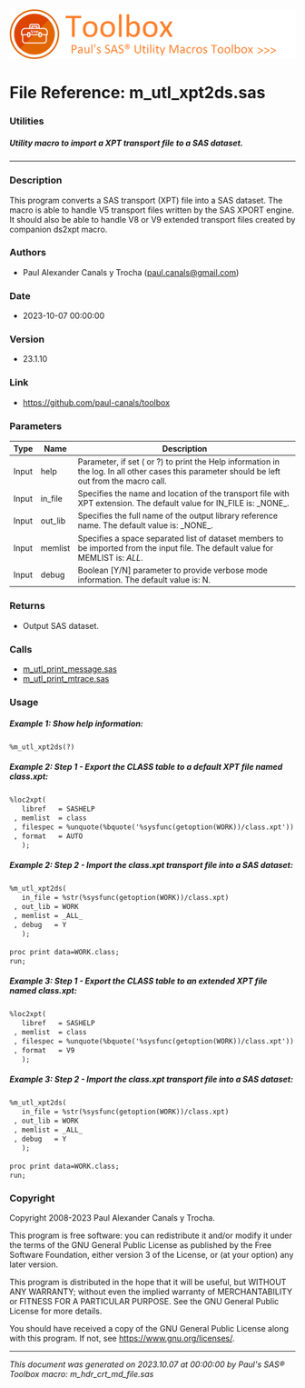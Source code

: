 [![../../misc/images/doc_header.png](../../misc/images/doc_header.png)](#)
# 
# File Reference: m_utl_xpt2ds.sas

### Utilities

##### Utility macro to import a XPT transport file to a SAS dataset.

***

### Description
This program converts a SAS transport (XPT) file into a SAS dataset. The macro is able to handle V5 transport files written by the SAS XPORT engine. It should also be able to handle V8 or V9 extended transport files created by companion ds2xpt macro.



### Authors
* Paul Alexander Canals y Trocha (paul.canals@gmail.com)

### Date
* 2023-10-07 00:00:00

### Version
* 23.1.10

### Link
* https://github.com/paul-canals/toolbox

### Parameters
| Type | Name | Description |
| ---- | ---- | ----------- |
| Input | help | Parameter, if set ( or ?) to print the Help information in the log. In all other cases this parameter should be left out from the macro call. |
| Input | in_file | Specifies the name and location of the transport file with XPT extension. The default value for IN_FILE is: \_NONE\_. |
| Input | out_lib | Specifies the full name of the output library reference name. The default value is: \_NONE\_. |
| Input | memlist | Specifies a space separated list of dataset members to be imported from the input file. The default value for MEMLIST is: _ALL_. |
| Input | debug | Boolean [Y/N] parameter to provide verbose mode information. The default value is: N. |

### Returns
* Output SAS dataset.

### Calls
* [m_utl_print_message.sas](m_utl_print_message.md)
* [m_utl_print_mtrace.sas](m_utl_print_mtrace.md)

### Usage

##### Example 1: Show help information:
```sas
%m_utl_xpt2ds(?)
```

##### Example 2: Step 1 - Export the CLASS table to a default XPT file named class.xpt:
```sas
%loc2xpt(
   libref   = SASHELP
 , memlist  = class
 , filespec = %unquote(%bquote('%sysfunc(getoption(WORK))/class.xpt'))
 , format   = AUTO
   );
```

##### Example 2: Step 2 - Import the class.xpt transport file into a SAS dataset:
```sas
%m_utl_xpt2ds(
   in_file = %str(%sysfunc(getoption(WORK))/class.xpt)
 , out_lib = WORK
 , memlist = _ALL_
 , debug   = Y
   );

proc print data=WORK.class;
run;
```

##### Example 3: Step 1 - Export the CLASS table to an extended XPT file named class.xpt:
```sas
%loc2xpt(
   libref   = SASHELP
 , memlist  = class
 , filespec = %unquote(%bquote('%sysfunc(getoption(WORK))/class.xpt'))
 , format   = V9
   );
```

##### Example 3: Step 2 - Import the class.xpt transport file into a SAS dataset:
```sas
%m_utl_xpt2ds(
   in_file = %str(%sysfunc(getoption(WORK))/class.xpt)
 , out_lib = WORK
 , memlist = _ALL_
 , debug   = Y
   );

proc print data=WORK.class;
run;
```

### Copyright
Copyright 2008-2023 Paul Alexander Canals y Trocha. 
 
This program is free software: you can redistribute it and/or modify 
it under the terms of the GNU General Public License as published by 
the Free Software Foundation, either version 3 of the License, or 
(at your option) any later version. 
 
This program is distributed in the hope that it will be useful, 
but WITHOUT ANY WARRANTY; without even the implied warranty of 
MERCHANTABILITY or FITNESS FOR A PARTICULAR PURPOSE. See the 
GNU General Public License for more details. 
 
You should have received a copy of the GNU General Public License 
along with this program. If not, see <https://www.gnu.org/licenses/>. 


***
*This document was generated on 2023.10.07 at 00:00:00 by Paul's SAS&reg; Toolbox macro: m_hdr_crt_md_file.sas*
